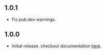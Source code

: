 ## 1.0.1

- Fix pub.dev warnings.

## 1.0.0

- Initial release. checkout documentation [here](https://pub.dev/documentation/screwdriver/1.0.0/).
